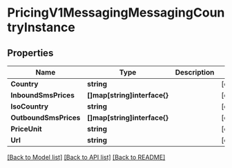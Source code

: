 # PricingV1MessagingMessagingCountryInstance

## Properties

Name | Type | Description | Notes
------------ | ------------- | ------------- | -------------
**Country** | **string** |  | [optional] 
**InboundSmsPrices** | **[]map[string]interface{}** |  | [optional] 
**IsoCountry** | **string** |  | [optional] 
**OutboundSmsPrices** | **[]map[string]interface{}** |  | [optional] 
**PriceUnit** | **string** |  | [optional] 
**Url** | **string** |  | [optional] 

[[Back to Model list]](../README.md#documentation-for-models) [[Back to API list]](../README.md#documentation-for-api-endpoints) [[Back to README]](../README.md)


